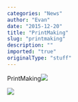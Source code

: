 ```yaml
---
categories: "News"
author: "Evan"
date: "2015-12-20"
title: "PrintMaking"
slug: "printmaking"
description: ""
imported: "true"
originalType: "stuff"
---
```



PrintMaking![](1_10.png) 


![](6.png) 

